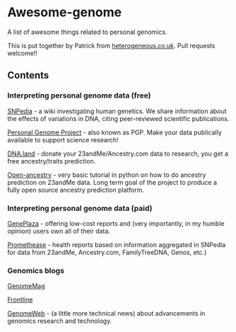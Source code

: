 # Awesome-genome
A list of awesome things related to personal genomics.

This is put together by Patrick from [heterogeneous.co.uk](https://heterogeneous.co.uk). Pull requests welcome!!

## Contents
### Interpreting personal genome data (free)
[SNPedia](https://www.snpedia.com/) - a wiki investigating human genetics. We share information about the effects of variations in DNA, citing peer-reviewed scientific publications.

[Personal Genome Project](https://pgp.med.harvard.edu/) - also known as PGP. Make your data publically available to support science research!

[DNA.land](https://dna.land/) - donate your 23andMe/Ancestry.com data to research, you get a free ancestry/traits prediction.

[Open-ancestry](https://github.com/heterogeneous-research/open-ancestry) - very basic tutorial in python on how to do ancestry prediction on 23andMe data. Long term goal of the project to produce a fully open source ancestry prediction platform.

### Interpreting personal genome data (paid)
[GenePlaza](https://www.geneplaza.com/) - offering low-cost reports and (very importantly, in my humble opinion) users own all of their data.

[Promethease](https://promethease.com/) - health reports based on information aggregated in SNPedia for data from 23andMe, Ancestry.com, FamilyTreeDNA, Genos, etc.)


### Genomics blogs
[GenomeMag](http://genomemag.com/blog/)

[Frontline](http://www.frontlinegenomics.com/)

[GenomeWeb](https://www.genomeweb.com/) - (a little more technical news) about advancements in genomics research and technology.

